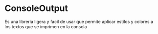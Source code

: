 # ConsoleOutput
Es una libreria ligera y facil de usar que permite aplicar estilos y colores a los textos que se imprimen en la consola
